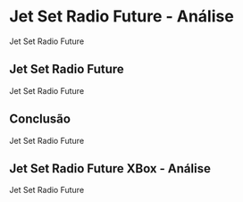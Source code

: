 ---
---

# Jet Set Radio Future - Análise

Jet Set Radio Future

## Jet Set Radio Future

Jet Set Radio Future

## Conclusão

Jet Set Radio Future

## Jet Set Radio Future XBox - Análise

Jet Set Radio Future
